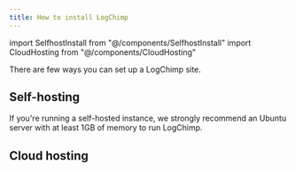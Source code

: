 ```yaml
---
title: How to install LogChimp
---
```


<!-- components -->

import SelfhostInstall from "@/components/SelfhostInstall"
import CloudHosting from "@/components/CloudHosting"

There are few ways you can set up a LogChimp site.

## Self-hosting

If you're running a self-hosted instance, we strongly recommend an Ubuntu server with at least 1GB of memory to run LogChimp.

<SelfhostInstall />

## Cloud hosting

<CloudHosting />
